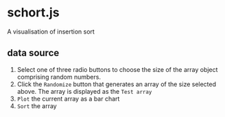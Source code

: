 # schort.js
A visualisation of insertion sort
## data source
1. Select one of three radio buttons to choose the size of the array object comprising random numbers.
2. Click the `Randomize` button that generates an array of the size selected above. The array is displayed as the `Test array`
3. `Plot` the current array as a bar chart
4. `Sort` the array
